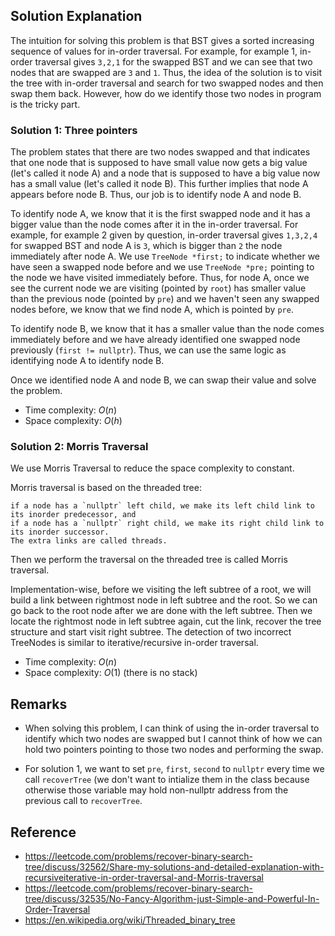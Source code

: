 ## Solution Explanation

The intuition for solving this problem is that BST gives a sorted increasing sequence of values for in-order traversal.
For example, for example 1, in-order traversal gives `3,2,1` for the swapped BST and we can see that two nodes that
are swapped are `3` and `1`. Thus, the idea of the solution is to visit the tree with in-order traversal and
search for two swapped nodes and then swap them back. However, how do we identify those two nodes in program is the tricky part.

### Solution 1: Three pointers

The problem states that there are two nodes swapped and that indicates that one node that is supposed to have small
value now gets a big value (let's called it node A) and a node that is supposed to have a big value now has a small value
(let's called it node B). This further implies that node A appears before node B. Thus, our job is to identify node A and node B.

To identify node A, we know that it is the first swapped node and it has a bigger value than the node comes after it in the
in-order traversal. For example, for example 2 given by question, in-order traversal gives `1,3,2,4` for swapped BST
and node A is `3`, which is bigger than `2` the node immediately after node A. We use `TreeNode *first;` to indicate
whether we have seen a swapped node before and we use `TreeNode *pre;` pointing to the node we have visited immediately before.
Thus, for node A, once we see the current node we are visiting (pointed by `root`) has smaller value than the previous
node (pointed by `pre`) and we haven't seen any swapped nodes before, we know that we find node A, which is pointed by
`pre`.

To identify node B, we know that it has a smaller value than the node comes immediately before and we have already identified
one swapped node previously (`first != nullptr`). Thus, we can use the same logic as identifying node A to identify node B.

Once we identified node A and node B, we can swap their value and solve the problem.

- Time complexity: $O(n)$
- Space complexity: $O(h)$

### Solution 2: Morris Traversal

We use Morris Traversal to reduce the space complexity to constant.

Morris traversal is based on the threaded tree:

    if a node has a `nullptr` left child, we make its left child link to its inorder predecessor, and
    if a node has a `nullptr` right child, we make its right child link to its inorder successor.
    The extra links are called threads.

Then we perform the traversal on the threaded tree is called Morris traversal.

Implementation-wise, before we visiting the left subtree of a root, we will build a link between rightmost node in
left subtree and the root. So we can go back to the root node after we are done with the left subtree.
Then we locate the rightmost node in left subtree again, cut the link, recover the tree structure and
start visit right subtree. The detection of two incorrect TreeNodes is similar to iterative/recursive in-order traversal.


- Time complexity: $O(n)$
- Space complexity: $O(1)$ (there is no stack)

## Remarks

- When solving this problem, I can think of using the in-order traversal to identify which two nodes are swapped but
I cannot think of how we can hold two pointers pointing to those two nodes and performing the swap.

- For solution 1, we want to set `pre`, `first`, `second` to `nullptr` every time we call `recoverTree` (we don't want
to intialize them in the class because otherwise those variable may hold non-nullptr address from the previous call
to `recoverTree`.

## Reference

- https://leetcode.com/problems/recover-binary-search-tree/discuss/32562/Share-my-solutions-and-detailed-explanation-with-recursiveiterative-in-order-traversal-and-Morris-traversal
- https://leetcode.com/problems/recover-binary-search-tree/discuss/32535/No-Fancy-Algorithm-just-Simple-and-Powerful-In-Order-Traversal
- https://en.wikipedia.org/wiki/Threaded_binary_tree